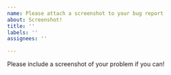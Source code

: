```yaml
---
name: Please attach a screenshot to your bug report
about: Screenshot!
title: ''
labels: ''
assignees: ''

---
```


Please include a screenshot of your problem if you can!

